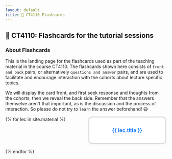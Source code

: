 ```yaml
---
layout: default
title: 📘 CT4110 Flashcards
---
```


<style>
  .lecture-grid {
    display: grid;
    grid-template-columns: repeat(auto-fill, minmax(220px, 1fr));
    gap: 15px;
    margin-top: 15px;
  }
  .lecture-card {
    display: block;
    background: #fff;
    border: 3px solid #ddd;
    border-radius: 12px;
    padding: 30px;
    text-align: center;
    font-size: 1rem;
    transition: all 0.2s ease;
    box-shadow: 0 2px 6px rgba(0,0,0,0.05);
    text-decoration: none;
    color: #0b74ff;
    font-weight: 600;
  }
  .lecture-card:hover {
    border-color: #0b74ff;
    box-shadow: 0 12px 12px rgba(0,0,0,0.3);
    transform: translateY(-3px);
  }
</style>

## 📘 CT4110: Flashcards for the tutorial sessions

### About Flashcards

This is the landing page for the flashcards used as part of the teaching material in the course CT4110. The flashcards shown here consists of `front and back` pairs, or alternatively `questions and answer` pairs, and are used to facilitate and encourage interaction with the cohorts about lecture specific topics.

We will display the card front, and first seek response and thoughts from the cohorts, then we reveal the back side. Remember that the answers themselve aren't that important, as is the discussion and the process of interaction. So please do not try to `learn` the answer beforehand! 😃

<div class="lecture-grid">
  {% for lec in site.material %}
    <a href="{{ lec.url | relative_url }}" class="lecture-card">
      {{ lec.title }}
    </a>
  {% endfor %}
</div>

